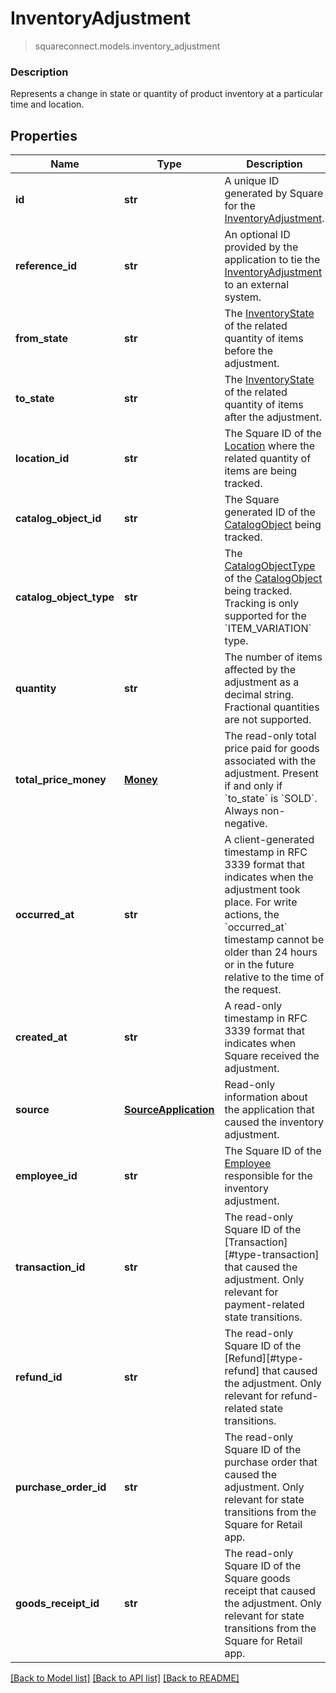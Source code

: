 # InventoryAdjustment
> squareconnect.models.inventory_adjustment

### Description

Represents a change in state or quantity of product inventory at a particular time and location.

## Properties
Name | Type | Description | Notes
------------ | ------------- | ------------- | -------------
**id** | **str** | A unique ID generated by Square for the [InventoryAdjustment](#type-inventoryadjustment). | [optional] 
**reference_id** | **str** | An optional ID provided by the application to tie the [InventoryAdjustment](#type-inventoryadjustment) to an external system. | [optional] 
**from_state** | **str** | The [InventoryState](#type-inventorystate) of the related quantity of items before the adjustment. | [optional] 
**to_state** | **str** | The [InventoryState](#type-inventorystate) of the related quantity of items after the adjustment. | [optional] 
**location_id** | **str** | The Square ID of the [Location](#type-location) where the related quantity of items are being tracked. | [optional] 
**catalog_object_id** | **str** | The Square generated ID of the [CatalogObject](#type-catalogobject) being tracked. | [optional] 
**catalog_object_type** | **str** | The [CatalogObjectType](#type-catalogobjecttype) of the [CatalogObject](#type-catalogobject) being tracked. Tracking is only supported for the &#x60;ITEM_VARIATION&#x60; type. | [optional] 
**quantity** | **str** | The number of items affected by the adjustment as a decimal string. Fractional quantities are not supported. | [optional] 
**total_price_money** | [**Money**](Money.md) | The read-only total price paid for goods associated with the adjustment. Present if and only if &#x60;to_state&#x60; is &#x60;SOLD&#x60;. Always non-negative. | [optional] 
**occurred_at** | **str** | A client-generated timestamp in RFC 3339 format that indicates when the adjustment took place. For write actions, the &#x60;occurred_at&#x60; timestamp cannot be older than 24 hours or in the future relative to the time of the request. | [optional] 
**created_at** | **str** | A read-only timestamp in RFC 3339 format that indicates when Square received the adjustment. | [optional] 
**source** | [**SourceApplication**](SourceApplication.md) | Read-only information about the application that caused the inventory adjustment. | [optional] 
**employee_id** | **str** | The Square ID of the [Employee](#type-employee) responsible for the inventory adjustment. | [optional] 
**transaction_id** | **str** | The read-only Square ID of the [Transaction][#type-transaction] that caused the adjustment. Only relevant for payment-related state transitions. | [optional] 
**refund_id** | **str** | The read-only Square ID of the [Refund][#type-refund] that caused the adjustment. Only relevant for refund-related state transitions. | [optional] 
**purchase_order_id** | **str** | The read-only Square ID of the purchase order that caused the adjustment. Only relevant for state transitions from the Square for Retail app. | [optional] 
**goods_receipt_id** | **str** | The read-only Square ID of the Square goods receipt that caused the adjustment. Only relevant for state transitions from the Square for Retail app. | [optional] 

[[Back to Model list]](../README.md#documentation-for-models) [[Back to API list]](../README.md#documentation-for-api-endpoints) [[Back to README]](../README.md)


